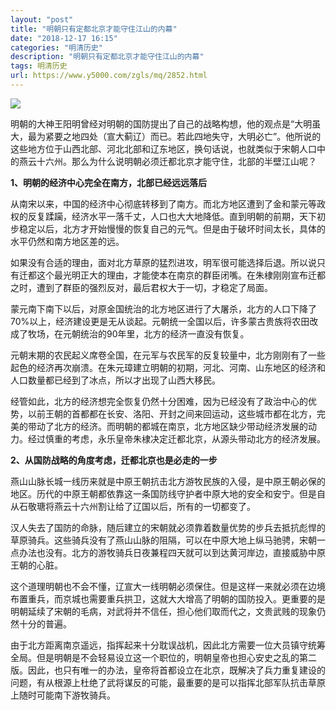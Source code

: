 ```yaml
---
layout: "post"
title: "明朝只有定都北京才能守住江山的内幕"
date: "2018-12-17 16:15"
categories: "明清历史"
description: "明朝只有定都北京才能守住江山的内幕"
tags: 明清历史
url: https://www.y5000.com/zgls/mq/2852.html
---
```






![](https://img.y5000.com/uploads/allimg/160709/4-160F9145135347.jpg)

明朝的大神王阳明曾经对明朝的国防提出了自己的战略构想，他的观点是“大明虽大，最为紧要之地四处（宣大蓟辽）而已。若此四地失守，大明必亡”。他所说的这些地方位于山西北部、河北北部和辽东地区，换句话说，也就类似于宋朝人口中的燕云十六州。那么为什么说明朝必须迁都北京才能守住，北部的半壁江山呢？

**1、明朝的经济中心完全在南方，北部已经远远落后**

从南宋以来，中国的经济中心彻底转移到了南方。而北方地区遭到了金和蒙元等政权的反复蹂躏，经济水平一落千丈，人口也大大地降低。直到明朝的前期，天下初步稳定以后，北方才开始慢慢的恢复自己的元气。但是由于破坏时间太长，具体的水平仍然和南方地区差的远。

如果没有合适的理由，面对北方草原的猛烈进攻，明军很可能选择后退。所以说只有迁都这个最光明正大的理由，才能使本在南京的群臣闭嘴。在朱棣刚刚宣布迁都之时，遭到了群臣的强烈反对，最后君权大于一切，才稳定了局面。

蒙元南下南下以后，对原金国统治的北方地区进行了大屠杀，北方的人口下降了70%以上，经济建设更是无从谈起。元朝统一全国以后，许多蒙古贵族将农田改成了牧场，在元朝统治的90年里，北方的经济一直没有恢复。

元朝末期的农民起义席卷全国，在元军与农民军的反复较量中，北方刚刚有了一些起色的经济再次崩溃。在朱元璋建立明朝的初期，河北、河南、山东地区的经济和人口数量都已经到了冰点，所以才出现了山西大移民。

经管如此，北方的经济想完全恢复仍然十分困难，因为已经没有了政治中心的优势，以前王朝的首都都在长安、洛阳、开封之间来回运动，这些城市都在北方，完美的带动了北方的经济。而明朝的都城在南京，北方地区缺少带动经济发展的动力。经过慎重的考虑，永乐皇帝朱棣决定迁都北京，从源头带动北方的经济发展。

**2、从国防战略的角度考虑，迁都北京也是必走的一步**

燕山山脉长城一线历来就是中原王朝抗击北方游牧民族的入侵，是中原王朝必保的地区。历代的中原王朝都依靠这一条国防线守护者中原大地的安全和安宁。但是自从石敬瑭将燕云十六州割让给了辽国以后，所有的一切都变了。

汉人失去了国防的命脉，随后建立的宋朝就必须靠着数量优势的步兵去抵抗彪悍的草原骑兵。这些骑兵没有了燕山山脉的阻隔，可以在中原大地上纵马驰骋，宋朝一点办法也没有。北方的游牧骑兵日夜兼程四天就可以到达黄河岸边，直接威胁中原王朝的心脏。

这个道理明朝也不会不懂，辽宣大一线明朝必须保住。但是这样一来就必须在边境布置重兵，而京城也需要重兵拱卫，这就大大增高了明朝的国防投入。更重要的是明朝延续了宋朝的毛病，对武将并不信任，担心他们取而代之，文贵武贱的现象仍然十分的普遍。

由于北方距离南京遥远，指挥起来十分耽误战机，因此北方需要一位大员镇守统筹全局。但是明朝是不会轻易设立这一个职位的，明朝皇帝也担心安史之乱的第二版。因此，也只有唯一的办法，皇帝将首都设立在北京，既解决了兵力重复建设的问题，有从根源上杜绝了武将谋反的可能，最重要的是可以指挥北部军队抗击草原上随时可能南下游牧骑兵。
